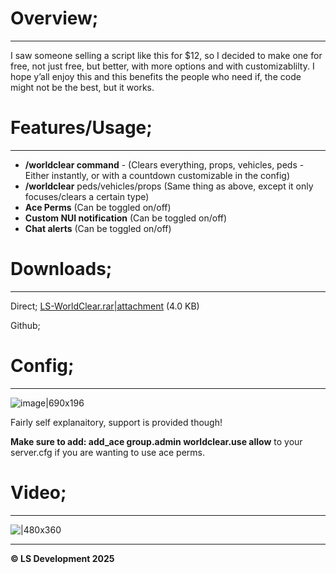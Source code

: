 # Overview;
***
I saw someone selling a script like this for $12, so I decided to make one for free, not just free, but better, with more options and with customizablilty. I hope y’all enjoy this and this benefits the people who need if, the code might not be the best, but it works.

# Features/Usage;

---

* **/worldclear command** - (Clears everything, props, vehicles, peds - Either instantly, or with a countdown customizable in the config)
* **/worldclear** peds/vehicles/props (Same thing as above, except it only focuses/clears a certain type)
* **Ace Perms** (Can be toggled on/off)
* **Custom NUI notification** (Can be toggled on/off)
* **Chat alerts** (Can be toggled on/off)

# Downloads;
***
Direct; 
[LS-WorldClear.rar|attachment](upload://fMiKbXcEbtfm0XIhY5enSvrsVY0.rar) (4.0 KB)

Github;




# Config;
***

![image|690x196](upload://gTbryeA1zarO8EpbmgLL38cko2v.png)


Fairly self explanaitory, support is provided though!

**Make sure to add: add_ace group.admin worldclear.use allow** to your server.cfg if you are wanting to use ace perms.

# Video;

---

![|480x360](https://img.youtube.com/vi/icCPCu35Z-I/hqdefault.jpg "[FREE] World Clear (FiveM Script)")

---

**© LS Development 2025**
